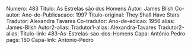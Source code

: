 Numero: 483
Titulo: As Estrelas são dos Homens
Autor: James Blish
Co-autor: 
Ano-de-Publicacaoo: 1997
Titulo-original: They Shall Have Stars
Tradutor: Alexandra Tavares
Co-tradutor: 
Ano-de-edicao: 1956
alias: James-Blish
Autor2-alias: 
Tradutor1-alias: Alexandra-Tavares
Tradutor2-alias: 
Titulo-link: 483-As-Estrelas-sao-dos-Homens
Capa: António Pedro
pags: 180
Capa-link: Antonio-Pedro